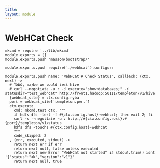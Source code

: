 ```yaml
---
title: 
layout: module
---
```


# WebHCat Check

    mkcmd = require '../lib/mkcmd'
    module.exports = []
    module.exports.push 'masson/bootstrap/'

    module.exports.push require('./webhcat').configure

    module.exports.push name: 'WebHCat # Check Status', callback: (ctx, next) ->
      # TODO, maybe we could test hive:
      # curl --negotiate -u : -d execute="show+databases;" -d statusdir="test_webhcat" http://front1.hadoop:50111/templeton/v1/hive
      {webhcat_site} = ctx.config.ryba
      port = webhcat_site['templeton.port']
      ctx.execute
        cmd: mkcmd.test ctx, """
        if hdfs dfs -test -f #{ctx.config.host}-webhcat; then exit 2; fi
        curl -s --negotiate -u : http://#{ctx.config.host}:#{port}/templeton/v1/status
        hdfs dfs -touchz #{ctx.config.host}-webhcat
        """
        code_skipped: 2
      , (err, executed, stdout) ->
        return next err if err
        return next null, false unless executed
        return next new Error "WebHCat not started" if stdout.trim() isnt '{"status":"ok","version":"v1"}'
        return next null, true